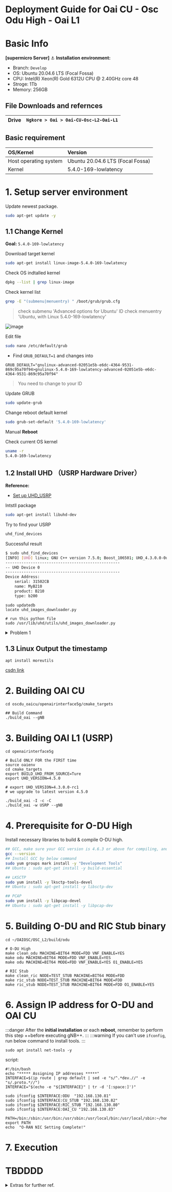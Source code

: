 # Deployment Guide for Oai CU - Osc Odu High - Oai L1

# Basic Info
**[supermicro Server]**
⚓ **Installation environment:**
- Branch: `Develop`
- OS: Ubuntu 20.04.6 LTS (Focal Fossa) 
- CPU: Intel(R) Xeon(R) Gold 6312U CPU @ 2.40GHz core 48
- Stroge: 1Tb
- Memory: 256GB

## File Downloads and refernces 
| Drive | `Ngkore > Oai > Oai-CU-Osc-L2-Oai-L1`|
|-|-|


## Basic requirement
| OS/Kernel                  | Version                                 |
|:-------------------------- |:----------------------------------------|
| Host operating system      | Ubuntu 20.04.6 LTS (Focal Fossa)     |
| Kernel                     | 5.4.0-169-lowlatency                   |


# 1.  Setup server environment

Update newest package.
```bash
sudo apt-get update -y
```

## 1.1 Change Kernel

**Goal:** `5.4.0-169-lowlatency`

Download target kernel
```bash
sudo apt-get install linux-image-5.4.0-169-lowlatency
```

Check OS indtalled kernel
```bash
dpkg --list | grep linux-image
```

Check kernel list
```bash
grep -E "(submenu|menuentry) " /boot/grub/grub.cfg
```
> check submenu 'Advanced options for Ubuntu' ID
> check menuentry 'Ubuntu, with Linux 5.4.0-169-lowlatency'

![image](https://github.com/NgKore47/Oai-CU-Osc-L2-Oai-L1/assets/81817735/10fb9ecb-af11-4d95-ba24-2b529e51e0b2)

Edit file
```bash
sudo nano /etc/default/grub
```
- Find `GRUB_DEFAULT=1` and changes into 
```bash!
GRUB_DEFAULT="gnulinux-advanced-02051e5b-e6dc-4364-9531-869c95a70f94>gnulinux-5.4.0-169-lowlatency-advanced-02051e5b-e6dc-4364-9531-869c95a70f94"
```
> You need to change to your ID


Update GRUB
```bash
sudo update-grub
```

Change reboot default kernel
```bash
sudo grub-set-default '5.4.0-169-lowlatency'
```

Manual **Reboot**

Check current OS kernel
```bash
uname -r
5.4.0-169-lowlatency
```

## 1.2 Install UHD （USRP Hardware Driver）

**Reference:**
-  [Set up UHD_USRP](https://hackmd.io/@MingHung/UHD_USRP)

Intstll package
```bash
sudo apt-get install libuhd-dev
```
Try to find your USRP
```bash
uhd_find_devices
```
Successful result
```bash
$ sudo uhd_find_devices
[INFO] [UHD] linux; GNU C++ version 7.5.0; Boost_106501; UHD_4.3.0.0-0ubuntu1~bionic1
--------------------------------------------------
-- UHD Device 0
--------------------------------------------------
Device Address:
    serial: 31502CB
    name: MyB210
    product: B210
    type: b200
```

```bash=
sudo updatedb
locate uhd_images_downloader.py

# run this python file
sudo /usr/lib/uhd/utils/uhd_images_downloader.py
```

<details>
  <summary>Problem 1</summary>
  
```
uhd_find_devices: error while loading shared libraries: libuhd.so.4.6.0: cannot open shared object file: No such file or directory
```
```
ldconfig -p |grep uhd
```
![image](https://hackmd.io/_uploads/rJLt_cK8p.png)
 
```bash
wget https://github.com/EttusResearch/uhd/releases/download/v4.5.0.0/uhd-images_4.5.0.0.zip
```

</details>

## 1.3 Linux Output the timestamp
```bash=
apt install moreutils
```
[csdn link](https://blog.csdn.net/m0_38059875/article/details/115401310)

# 2. Building OAI CU

```shell
cd oscdu_oaicu/openairinterface5g/cmake_targets

## Build Command
./build_oai --gNB
```

# 3. Building OAI L1 (USRP)

```bash=
cd openairinterface5g

# Build ONLY FOR the FIRST time
source oaienv
cd cmake_targets
export BUILD_UHD_FROM_SOURCE=Ture
export UHD_VERSION=4.5.0

# export UHD_VERSION=4.3.0.0-rc1
# we upgrade to latest version 4.5.0

./build_oai -I -c -C
./build_oai -w USRP --gNB
```

# 4.  Prerequisite for O-DU High
Install necessary libraries to build & compile O-DU high.

```bash
## GCC, make sure your GCC version is 4.6.3 or above for compiling, and install it if necessary.
gcc --version
## Install GCC by below command
sudo yum groups mark install -y "Development Tools"
## Ubuntu : sudo apt-get install -y build-essential

## LKSCTP
sudo yum install -y lksctp-tools-devel
## Ubuntu : sudo apt-get install -y libsctp-dev

## PCAP 
sudo yum install -y libpcap-devel
## Ubuntu : sudo apt-get install -y libpcap-dev
```

# 5.  Building O-DU and RIC Stub binary
```bash=
cd ~/OAIOSC/OSC_L2/build/odu

# O-DU High
make clean_odu MACHINE=BIT64 MODE=FDD VNF_ENABLE=YES
make odu MACHINE=BIT64 MODE=FDD VNF_ENABLE=YES
make odu MACHINE=BIT64 MODE=FDD VNF_ENABLE=YES O1_ENABLE=YES

# RIC Stub
make clean_ric NODE=TEST_STUB MACHINE=BIT64 MODE=FDD
make ric_stub NODE=TEST_STUB MACHINE=BIT64 MODE=FDD
make ric_stub NODE=TEST_STUB MACHINE=BIT64 MODE=FDD O1_ENABLE=YES
```

# 6. Assign IP address for O-DU and OAI CU

:::danger
After the **initial installation** or each **reboot**, 
remember to perform this step ++before executing gNB++.
:::
:::warning
If you can't use `ifconfig`, run below command to install tools.
:::
```shell=
sudo apt install net-tools -y
```

script:
```
#!/bin/bash
echo "***** Assigning IP addresses *****"
INTERFACE=$(ip route | grep default | sed -e "s/^.*dev.//" -e "s/.proto.*//")
INTERFACE="$(echo -e "${INTERFACE}" | tr -d '[:space:]')"

sudo ifconfig $INTERFACE:ODU  "192.168.130.81"
sudo ifconfig $INTERFACE:CU_STUB "192.168.130.82"
sudo ifconfig $INTERFACE:RIC_STUB "192.168.130.80"
sudo ifconfig $INTERFACE:OAI_CU "192.168.130.83"

PATH=/bin:/sbin:/usr/bin:/usr/sbin:/usr/local/bin:/usr/local/sbin:~/home/gnb/
export PATH
echo  "O-RAN NIC Setting Complete!"
```

# 7. Execution

# TBDDDD


<details>
  <summary>Extras for further ref.</summary>

**Or you can execute our [scrip](https://github.com/Alt-Shivam/run-integrate_OAIOSC) to run integration testing**
Next, you can check [the logs we've gathered on our GitHub](https://github.com/Alt-Shivam/OSC-DUHigh_OAI-L1).


```bash
git clone https://github.com/Alt-Shivam/run-integrate_OAIOSC
```

If you reboot the server, have to execute [nic.sh](https://github.com/Alt-Shivam/run-integrate_OAIOSC) to assign IP address for O-DU and OAI CU

![image](https://github.com/NgKore47/Oai-CU-Osc-L2-Oai-L1/assets/81817735/3d7a2297-c824-49b2-a0f7-26ac5b1cd57f)



# ⚠️  Issue

## 2. B200 operating over USB 2.

```bash!
[WARNING] [B200] The recv_frame_size must be a multiple of 8 bytes and not a multiple of 512 bytes. Requested recv_frame_size of 7680 coerced to 7688.
B200 operating over USB 2.
[WARNING] [MULTI_USRP] The total sum of rates (46.080000 MSps on 1 channels) exceeds the maximum capacity of the connection. This can cause overflows (O).
[WARNING] [MULTI_USRP] The total sum of rates (46.080000 MSps on 1 channels)
```
![image](https://github.com/NgKore47/Oai-CU-Osc-L2-Oai-L1/assets/81817735/17bf1609-9389-49a5-9105-88ddcd077476)


### success
The USRP requires the use of USB 3.0

## 3. can't open the radio device: none
The issue arises when we initially execute OAI L1.
![image](https://github.com/NgKore47/Oai-CU-Osc-L2-Oai-L1/assets/81817735/d3ec93ad-e13a-4041-828d-4cd1608be16f)

Whenever we restart the server, we have to unplug and plug in the USRP again.
![image](https://github.com/NgKore47/Oai-CU-Osc-L2-Oai-L1/assets/81817735/2b556133-3d11-40cd-817f-433e57e537bc)


![image](https://github.com/NgKore47/Oai-CU-Osc-L2-Oai-L1/assets/81817735/073df25a-4abe-4621-bcc6-185d44af5093)


### success
We found out the solution is to restart the USB port.
```bash
sudo service udev restart
```
:::

## 4. The PNF config's mcc and mnc is NOT same as OSC L2
:::info
https://hackmd.io/@MingHung/H10J_wm7a
:::
:::success
This has been solved in MR 2304, merged in tag [2023.w38. ](https://gitlab.eurecom.fr/oai/openairinterface5g/-/tree/2023.w38?ref_type=tags)Please upgrade to that, or preferably newer.
:::



## 5. Can't build new version OAI PNF [2023.w38. ](https://gitlab.eurecom.fr/oai/openairinterface5g/-/tree/2023.w38?ref_type=tags)

```bash=
./build_oai -w USRP --gNB
```

Excerpt of error message at the end of running the above command:

```bash
Running "cmake --build .  --target oai_usrpdevif nr-softmodem nr-cuup params_libconfig coding rfsimulator dfts -- -j64" 
Log file for compilation is being written to: /home/gnb/OAIOSC/OAI_L1_2023w38/openairinterface5g/cmake_targets/log/all.txt
ERROR: 10 error. See /home/gnb/OAIOSC/OAI_L1_2023w38/openairinterface5g/cmake_targets/log/all.txt
compilation of oai_usrpdevif nr-softmodem nr-cuup params_libconfig coding rfsimulator dfts failed
build have failed
```

Excerpt of error message at the end of `all.txt`:

**[Case 1]** Error in: `nr-softmodem -> asn1_f1ap`
> The error that is sure to occur every time -i -c -C is re-executed [color=pink]
```bash=6000
...
[ 48%] Building C object openair2/F1AP/MESSAGES/CMakeFiles/asn1_f1ap.dir/xer_support.c.o
[ 48%] Linking C static library libasn1_f1ap.a
[ 48%] Built target asn1_f1ap
CMakeFiles/Makefile2:3302: recipe for target 'CMakeFiles/nr-softmodem.dir/rule' failed
make[1]: *** [CMakeFiles/nr-softmodem.dir/rule] Error 2
Makefile:1060: recipe for target 'nr-softmodem' failed
make: *** [nr-softmodem] Error 2
```

**[Case 2]** Error in: `nr-softmodem -> asn1_nr_rrc`
> The error that is sure to occur every time when re-executing **without** -i -c -C [color=pink]

```bash=5235
...
[ 96%] Built target asn1_nr_rrc
[ 96%] Built target asn1_lte_rrc
CMakeFiles/Makefile2:3302: recipe for target 'CMakeFiles/nr-softmodem.dir/rule' failed
make[1]: *** [CMakeFiles/nr-softmodem.dir/rule] Error 2
Makefile:1060: recipe for target 'nr-softmodem' failed
make: *** [nr-softmodem] Error 2
```

**[Case 3]** Error in: `nr-softmodem -> GTPV1U`
```bash=5000
...
[ 96%] Built target GTPV1U
CMakeFiles/Makefile2:3302: recipe for target 'CMakeFiles/nr-softmodem.dir/rule' failed
make[1]: *** [CMakeFiles/nr-softmodem.dir/rule] Error 2
Makefile:1060: recipe for target 'nr-softmodem' failed
make: *** [nr-softmodem] Error 2
```

# Additional

:::spoiler IP and port
![image](https://github.com/NgKore47/Oai-CU-Osc-L2-Oai-L1/assets/81817735/86eaf4ef-5582-4f0d-aac5-3402c4d3b0d4)

![image](https://github.com/NgKore47/Oai-CU-Osc-L2-Oai-L1/assets/81817735/ed809885-249e-4f54-9292-04e189d62764)

:::spoiler mcc
![image](https://github.com/NgKore47/Oai-CU-Osc-L2-Oai-L1/assets/81817735/f0e4d2b6-0ef6-4703-912d-8d774170569d)
:::

:::spoiler Q&A
-   Configuration Locations: 
    -   OAI: **Config file**
        -   CU :  OAI_CU/ci-scripts/conf_files/cu.band66.tm1.106PRB.usrpb210.conf
        -   PNF(L1) : OSC_L2/mwnl/oai_pnf_conf/oaiL1.nfapi.usrpb210.conf
    -   OSC: **Configure in the source code**
        -   OAIOSC/OSC_L2/src/du_app/du_cfg.c
        -   OAIOSC/OSC_L2/src/du_app/du_cfg.h

- Where the **LIBCONFIG** read from ?![image](https://github.com/NgKore47/Oai-CU-Osc-L2-Oai-L1/assets/81817735/2e7cebb9-2c29-46c3-8dc7-0dea501a4da5)

    - When we execute OAI L1, we include the location of the config file in the command, and **LIBCONFIG** will read the data from this config file.
        -  Path for include directive set to: ../../../../OSC_L2/mwnl/oai_pnf_conf
            -  OAIOSC/OAI_L1/common/config/libconfig/config_libconfig.c

---
with Robert

1. OAI Layer 1 reads from the USRP but doesn't transmit radio.

> Well, the logs says that the L1 does not receive enough samples from the USRP.
> 
> I don't know why, but the logs don't say whether you use USB3 (or 2, which is not good), so please check that.
> 
> You have errno 111, connection refused. The PNF cannot connect to OSC DU. The OSC DU says it accepted a connection from 127.0.0.1:33304 (line 906), what is this PNF?

2. It doesn't receive MIB and SIB from OSC DU, instead, it directly reads settings from the conf file.

> This has been solved in MR 2304, merged in tag 2023.w38. Please upgrade to that, or preferably newer.

---
11/24
I build like this, in nfapi-fixes 
```bash=
./build\_oai -c --ninja --nrUE --gNB 
```
you don't need USRP. 

If you still have problems, please attach file /home/gnb/OAIOSC/OAI\_L1\_2023w38/openairinterface5g/cmake\_targets/log/all.txt Robert



:::


:::spoiler Add timestamp in log
`ts` is a command-line utility in Linux that adds or converts timestamps to any output. It is part of the `moreutils` package and can be installed by running 
```shall=
sudo apt install moreutils
```

[The `ts` command can add timestamps to any output, including shell scripts and simple commands like `ping` and `traceroute` ](https://blog.csdn.net/m0_38059875/article/details/115401310)[1](https://blog.csdn.net/m0_38059875/article/details/115401310).

- stdbuf -oL 用於設置 ric_stub 的輸出緩衝模式為行緩衝模式，這樣可以確保輸出立即被傳送給管道。
- ts 用於為輸出添加時間戳

The `ts` command has several options that can be used to customize the timestamp format and behavior. [For example, the `-s` option starts the timestamp from the beginning of the program or operation, while the `-i` option starts the timestamp from the last timestamp ](https://blog.csdn.net/m0_38059875/article/details/115401310)[1](https://blog.csdn.net/m0_38059875/article/details/115401310). [The `-r` option converts existing timestamps in the input to relative timestamps, such as “15m5s ago” ](https://linux.die.net/man/1/ts)[2](https://linux.die.net/man/1/ts).

</details>
